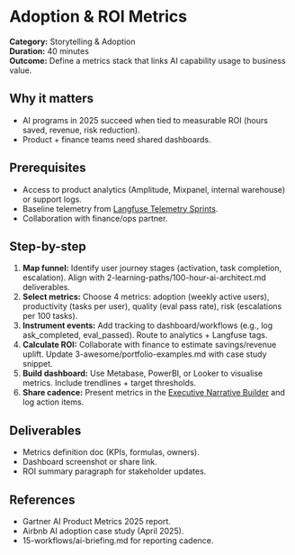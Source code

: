 # Adoption & ROI Metrics

**Category:** Storytelling & Adoption  
**Duration:** 40 minutes  
**Outcome:** Define a metrics stack that links AI capability usage to business value.

## Why it matters
- AI programs in 2025 succeed when tied to measurable ROI (hours saved, revenue, risk reduction).
- Product + finance teams need shared dashboards.

## Prerequisites
- Access to product analytics (Amplitude, Mixpanel, internal warehouse) or support logs.
- Baseline telemetry from [Langfuse Telemetry Sprints](../micro-modules/operations-langfuse-telemetry.md).
- Collaboration with finance/ops partner.

## Step-by-step
1. **Map funnel:** Identify user journey stages (activation, task completion, escalation). Align with  2-learning-paths/100-hour-ai-architect.md deliverables.
2. **Select metrics:** Choose 4 metrics: adoption (weekly active users), productivity (tasks per user), quality (eval pass rate), risk (escalations per 100 tasks).
3. **Instrument events:** Add tracking to dashboard/workflows (e.g., log 	ask_completed, eval_passed). Route to analytics + Langfuse tags.
4. **Calculate ROI:** Collaborate with finance to estimate savings/revenue uplift. Update  3-awesome/portfolio-examples.md with case study snippet.
5. **Build dashboard:** Use Metabase, PowerBI, or Looker to visualise metrics. Include trendlines + target thresholds.
6. **Share cadence:** Present metrics in the [Executive Narrative Builder](storytelling-exec-brief.md) and log action items.

## Deliverables
- Metrics definition doc (KPIs, formulas, owners).
- Dashboard screenshot or share link.
- ROI summary paragraph for stakeholder updates.

## References
- Gartner AI Product Metrics 2025 report.
- Airbnb AI adoption case study (April 2025).
- 15-workflows/ai-briefing.md for reporting cadence.
